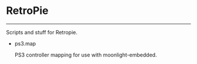 # RetroPie
----------
Scripts and stuff for Retropie.

* ps3.map

	PS3 controller mapping for use with moonlight-embedded.
